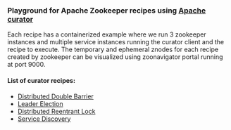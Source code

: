 ### Playground for Apache Zookeeper recipes using [Apache curator](https://curator.apache.org/)

Each recipe has a containerized example where we run 3 zookeeper instances and multiple service
instances running the curator client and the recipe to execute. The temporary and ephemeral znodes for each recipe
created by zookeeper
can be visualized using zoonavigator portal running at port 9000.

#### List of curator recipes:

- [Distributed Double Barrier](barrier/)
- [Leader Election](leader-election/)
- [Distributed Reentrant Lock](reentrant-lock/)
- [Service Discovery](service-discovery/)
